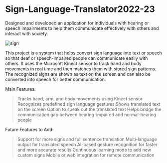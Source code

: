 # Sign-Language-Translator2022-23

Designed and developed an application for individuals with hearing or speech impairments to help them
communicate effectively with others and interact with society.

![sign](https://github.com/user-attachments/assets/0294db41-64f8-48cf-8a3e-69768b0b3afc)

This project is a system that helps convert sign language into text or speech so that deaf or speech-impaired people can communicate easily with others.
It uses the Microsoft Kinect sensor to track hand and body movements in real time and then matches them with stored sign patterns.
The recognized signs are shown as text on the screen and can also be converted into speech for better communication.

Main Features:

> Tracks hand, arm, and body movements using Kinect sensor
> Recognizes predefined sign language gestures
> Shows translated text on the screen
> Option to speak out the translated text
> Helps bridge the communication gap between hearing-impaired and normal-hearing people

Future Features to Add:

> Support for more signs and full sentence translation
> Multi-language output for translated speech
> AI-based gesture recognition for faster and more accurate results
> Continuous learning mode to add new custom signs
> Mobile or web integration for remote communication


